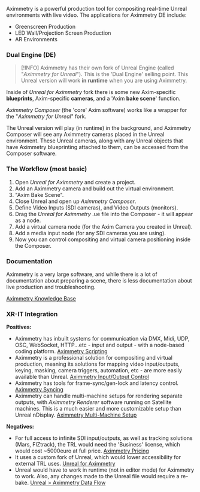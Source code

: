 Aximmetry is a powerful production tool for compositing real-time Unreal environments with live video.
The applications for Aximmetry DE include:
- Greenscreen Production
- LED Wall/Projection Screen Production
- AR Environments

### Dual Engine (DE)

> [!INFO]
> Aximmetry has their own fork of Unreal Engine (called "*Aximmetry for Unreal*"). This is the 'Dual Engine' selling point.
> This Unreal version will work **in runtime** when you are using Aximmetry.

Inside of *Unreal for Aximmetry* fork there is some new Axim-specific **blueprints**, Axim-specific **cameras**, and a 'Axim **bake scene**' function.

*Aximmetry Composer* (the 'core' Axim software) works like a wrapper for the "*Aximmetry for Unreal*" fork. 

The Unreal version will play (in runtime) in the background, and Aximmetry Composer will see any Aximmetry cameras placed in the Unreal environment.
These Unreal cameras, along with any Unreal objects that have Aximmetry blueprinting attached to them, can be accessed from the Composer software.

### The Workflow (most basic)

1. Open *Unreal for Aximmetry* and create a project. 
2. Add an Aximmetry camera and build out the virtual environment.
3. "Axim Bake Scene".
4. Close Unreal and open up *Aximmetry Composer*.
5. Define Video Inputs (SDI cameras), and Video Outputs (monitors).
6. Drag the *Unreal for Aximmetry* .ue file into the Composer - it will appear as a node.
7. Add a virtual camera node (for the Axim Camera you created in Unreal).
8. Add a media input node (for any SDI cameras you are using).
9. Now you can control compositing and virtual camera positioning inside the Composer.

### Documentation

Aximmetry is a very large software, and while there is a lot of documentation about preparing a scene, there is less documentation about live production and troubleshooting.

[Aximmetry Knowledge Base](https://aximmetry.com/learn/welcome/)

### XR-IT Integration

**Positives:**
- Aximmetry has inbuilt systems for communication via DMX, Midi, UDP, OSC, WebSocket, HTTP...etc - input and output - with a node-based coding platform. [Aximmetry Scripting](https://aximmetry.com/learn/virtual-production-workflow/preparation-of-the-production-environment-phase-i/scripting-in-aximmetry/introduction-to-scripting-in-aximmetry/)
- Aximmetry is a professional solution for compositing and virtual production, meaning its solutions for mapping video input/outputs, keying, masking, camera triggers, automation, etc - are more easily available than Unreal. [Aximmetry Input/Output Control](https://aximmetry.com/learn/virtual-production-workflow/preparation-of-the-production-environment-phase-i/setting-up-inputs-outputs-for-virtual-production/introduction-to-setting-up-inputs-outputs-for-virtual-production/)
- Aximmetry has tools for frame-sync/gen-lock and latency control. [Aximmetry Syncing](https://aximmetry.com/learn/tutorials/for-studio-operators/syncing-and-genlock/)
- Aximmetry can handle multi-machine setups for rendering separate outputs, with *Aximmetry Renderer* software running on Satellite machines. This is a much easier and more customizable setup than Unreal nDisplay. [Aximmetry Multi-Machine Setup](https://aximmetry.com/learn/virtual-production-workflow/preparation-of-the-production-environment-phase-i/multi-machine-environment/multi-machine-setup/)


**Negatives:**
- For full access to infinite SDI input/outputs, as well as tracking solutions (Mars, FIZtrack), the TRL would need the 'Business' license, which would cost ~5000euro at full price. [Aximmetry Pricing](https://aximmetry.com/products)
- It uses a custom fork of Unreal, which would lower accessibility for external TRL uses. [Unreal for Aximmetry](https://aximmetry.com/learn/virtual-production-workflow/preparation-of-the-production-environment-phase-i/obtaining-graphics-and-virtual-assets/creating-content/creating-content-for-aximmetry-de/ue5-how-to-install-and-work-with-the-unreal-engine-based-de-edition/)
- Unreal would have to work in runtime (not in editor mode) for Aximmetry to work. Also, any changes made to the Unreal file would require a re-bake. [Unreal > Aximmetry Data Flow](https://aximmetry.com/learn/virtual-production-workflow/preparation-of-the-production-environment-phase-i/obtaining-graphics-and-virtual-assets/creating-content/creating-content-for-aximmetry-de/passing-data-from-aximmetry-de-to-unreal-engine/)

